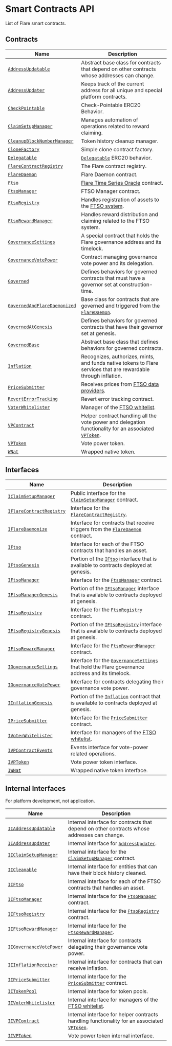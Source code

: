 # Smart Contracts API

<!-- This is an autogenerated file. Do not edit! -->

List of Flare smart contracts.

## Contracts

| Name | Description |
| ---- | ----------- |
| [`AddressUpdatable`](./AddressUpdatable.md) | Abstract base class for contracts that depend on other contracts whose addresses can change. |
| [`AddressUpdater`](./AddressUpdater.md) | Keeps track of the current address for all unique and special platform contracts. |
| [`CheckPointable`](./CheckPointable.md) | Check-Pointable ERC20 Behavior. |
| [`ClaimSetupManager`](./ClaimSetupManager.md) | Manages automation of operations related to reward claiming. |
| [`CleanupBlockNumberManager`](./CleanupBlockNumberManager.md) | Token history cleanup manager. |
| [`CloneFactory`](./CloneFactory.md) | Simple clone contract factory. |
| [`Delegatable`](./Delegatable.md) | [`Delegatable`](./Delegatable.md) ERC20 behavior. |
| [`FlareContractRegistry`](./FlareContractRegistry.md) | The Flare contract registry. |
| [`FlareDaemon`](./FlareDaemon.md) | Flare Daemon contract. |
| [`Ftso`](./Ftso.md) | [Flare Time Series Oracle](https://docs.flare.network/tech/ftso) contract. |
| [`FtsoManager`](./FtsoManager.md) | FTSO Manager contract. |
| [`FtsoRegistry`](./FtsoRegistry.md) | Handles registration of assets to the [FTSO system](https://docs.flare.network/tech/ftso). |
| [`FtsoRewardManager`](./FtsoRewardManager.md) | Handles reward distribution and claiming related to the FTSO system. |
| [`GovernanceSettings`](./GovernanceSettings.md) | A special contract that holds the Flare governance address and its timelock. |
| [`GovernanceVotePower`](./GovernanceVotePower.md) | Contract managing governance vote power and its delegation. |
| [`Governed`](./Governed.md) | Defines behaviors for governed contracts that must have a governor set at construction-time. |
| [`GovernedAndFlareDaemonized`](./GovernedAndFlareDaemonized.md) | Base class for contracts that are governed and triggered from the [`FlareDaemon`](./FlareDaemon.md). |
| [`GovernedAtGenesis`](./GovernedAtGenesis.md) | Defines behaviors for governed contracts that have their governor set at genesis. |
| [`GovernedBase`](./GovernedBase.md) | Abstract base class that defines behaviors for governed contracts. |
| [`Inflation`](./Inflation.md) | Recognizes, authorizes, mints, and funds native tokens to Flare services that are rewardable through inflation. |
| [`PriceSubmitter`](./PriceSubmitter.md) | Receives prices from [FTSO data providers](https://docs.flare.network/tech/ftso). |
| [`RevertErrorTracking`](./RevertErrorTracking.md) | Revert error tracking contract. |
| [`VoterWhitelister`](./VoterWhitelister.md) | Manager of the [FTSO whitelist](https://docs.flare.network/infra/data/whitelisting/). |
| [`VPContract`](./VPContract.md) | Helper contract handling all the vote power and delegation functionality for an associated [`VPToken`](./VPToken.md). |
| [`VPToken`](./VPToken.md) | Vote power token. |
| [`WNat`](./WNat.md) | Wrapped native token. |

## Interfaces

| Name | Description |
| ---- | ----------- |
| [`IClaimSetupManager`](./IClaimSetupManager.md) | Public interface for the [`ClaimSetupManager`](./ClaimSetupManager.md) contract. |
| [`IFlareContractRegistry`](./IFlareContractRegistry.md) | Interface for the [`FlareContractRegistry`](./FlareContractRegistry.md). |
| [`IFlareDaemonize`](./IFlareDaemonize.md) | Interface for contracts that receive triggers from the [`FlareDaemon`](./FlareDaemon.md) contract. |
| [`IFtso`](./IFtso.md) | Interface for each of the FTSO contracts that handles an asset. |
| [`IFtsoGenesis`](./IFtsoGenesis.md) | Portion of the [`IFtso`](./IFtso.md) interface that is available to contracts deployed at genesis. |
| [`IFtsoManager`](./IFtsoManager.md) | Interface for the [`FtsoManager`](./FtsoManager.md) contract. |
| [`IFtsoManagerGenesis`](./IFtsoManagerGenesis.md) | Portion of the [`IFtsoManager`](./IFtsoManager.md) interface that is available to contracts deployed at genesis. |
| [`IFtsoRegistry`](./IFtsoRegistry.md) | Interface for the [`FtsoRegistry`](./FtsoRegistry.md) contract. |
| [`IFtsoRegistryGenesis`](./IFtsoRegistryGenesis.md) | Portion of the [`IFtsoRegistry`](./IFtsoRegistry.md) interface that is available to contracts deployed at genesis. |
| [`IFtsoRewardManager`](./IFtsoRewardManager.md) | Interface for the [`FtsoRewardManager`](./FtsoRewardManager.md) contract. |
| [`IGovernanceSettings`](./IGovernanceSettings.md) | Interface for the [`GovernanceSettings`](./GovernanceSettings.md) that hold the Flare governance address and its timelock. |
| [`IGovernanceVotePower`](./IGovernanceVotePower.md) | Interface for contracts delegating their governance vote power. |
| [`IInflationGenesis`](./IInflationGenesis.md) | Portion of the [`Inflation`](./Inflation.md) contract that is available to contracts deployed at genesis. |
| [`IPriceSubmitter`](./IPriceSubmitter.md) | Interface for the [`PriceSubmitter`](./PriceSubmitter.md) contract. |
| [`IVoterWhitelister`](./IVoterWhitelister.md) | Interface for managers of the [FTSO whitelist](https://docs.flare.network/infra/data/whitelisting/). |
| [`IVPContractEvents`](./IVPContractEvents.md) | Events interface for vote-power related operations. |
| [`IVPToken`](./IVPToken.md) | Vote power token interface. |
| [`IWNat`](./IWNat.md) | Wrapped native token interface. |

## Internal Interfaces

For platform development, not application.

| Name | Description |
| ---- | ----------- |
| [`IIAddressUpdatable`](./IIAddressUpdatable.md) | Internal interface for contracts that depend on other contracts whose addresses can change. |
| [`IIAddressUpdater`](./IIAddressUpdater.md) | Internal interface for [`AddressUpdater`](./AddressUpdater.md). |
| [`IIClaimSetupManager`](./IIClaimSetupManager.md) | Internal interface for the [`ClaimSetupManager`](./ClaimSetupManager.md) contract. |
| [`IICleanable`](./IICleanable.md) | Internal interface for entities that can have their block history cleaned. |
| [`IIFtso`](./IIFtso.md) | Internal interface for each of the FTSO contracts that handles an asset. |
| [`IIFtsoManager`](./IIFtsoManager.md) | Internal interface for the [`FtsoManager`](./FtsoManager.md) contract. |
| [`IIFtsoRegistry`](./IIFtsoRegistry.md) | Internal interface for the [`FtsoRegistry`](./FtsoRegistry.md) contract. |
| [`IIFtsoRewardManager`](./IIFtsoRewardManager.md) | Internal interface for the [`FtsoRewardManager`](./FtsoRewardManager.md). |
| [`IIGovernanceVotePower`](./IIGovernanceVotePower.md) | Internal interface for contracts delegating their governance vote power. |
| [`IIInflationReceiver`](./IIInflationReceiver.md) | Internal interface for contracts that can receive inflation. |
| [`IIPriceSubmitter`](./IIPriceSubmitter.md) | Internal interface for the [`PriceSubmitter`](./PriceSubmitter.md) contract. |
| [`IITokenPool`](./IITokenPool.md) | Internal interface for token pools. |
| [`IIVoterWhitelister`](./IIVoterWhitelister.md) | Internal interface for managers of the [FTSO whitelist](https://docs.flare.network/infra/data/whitelisting/). |
| [`IIVPContract`](./IIVPContract.md) | Internal interface for helper contracts handling functionality for an associated [`VPToken`](./VPToken.md). |
| [`IIVPToken`](./IIVPToken.md) | Vote power token internal interface. |

<style>td:first-child {white-space: nowrap;}</style>
